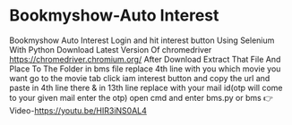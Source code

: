 # Bookmyshow-Auto Interest
Bookmyshow  Auto Interest Login and hit interest button Using Selenium With Python 
Download Latest Version Of chromedriver https://chromedriver.chromium.org/ After Download Extract That File And Place To The Folder
in bms file replace 4th line with you which movie you want go to the movie tab click iam interest button and copy the url and paste in 4th line  there & in 13th line replace with your mail id(otp will come to your given mail enter the otp)
open cmd and enter bms.py or bms
👉Video-https://youtu.be/HIR3iNS0AL4
